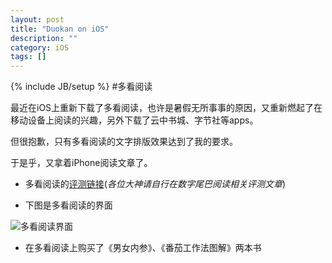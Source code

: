 ```yaml
---
layout: post
title: "Duokan on iOS"
description: ""
category: iOS
tags: []
---
```

{% include JB/setup %}
#多看阅读

最近在iOS上重新下载了多看阅读，也许是暑假无所事事的原因，又重新燃起了在移动设备上阅读的兴趣，另外下载了云中书城、字节社等apps。

但很抱歉，只有多看阅读的文字排版效果达到了我的要求。

于是乎，又拿着iPhone阅读文章了。

* 多看阅读的[评测链接](http://bbs.dgtle.com/thread-31237-1-1.html)(*各位大神请自行在数字尾巴阅读相关评测文章*)

* 下图是多看阅读的界面

![多看阅读界面](http://ww3.sinaimg.cn/large/a42cf771jw1durxnb6mlxj.jpg)

* 在多看阅读上购买了《男女内参》、《番茄工作法图解》两本书